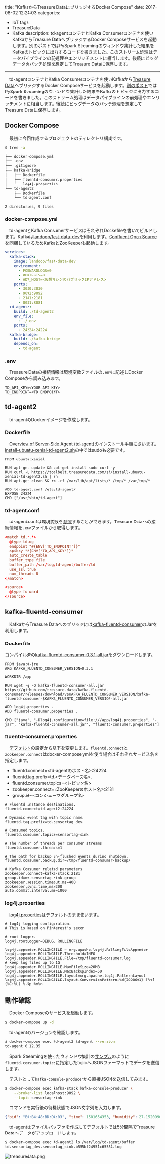 title: "KafkaからTreasure DataにブリッジするDocker Compose"
date: 2017-08-02 12:24:03
categories:
 - IoT
tags:
 - TreasureData
 - Kafka
description: td-agentコンテナとKafka Consumerコンテナを使いKafkaからTreasure DataへブリッジするDocker Composeサービスを起動します。別のポストではPySpark Streamingのウィンドウ集計した結果をKafkaのトピックに出力するコードを書きました。このストリーム処理はデータパイプラインの前処理やエンリッチメントに相当します。後続にビッグデータのバッチ処理を想定してTreasure Dataに保存します。
---

　td-agentコンテナとKafka Consumerコンテナを使いKafkaから[Treasure Data](https://www.treasuredata.co.jp/)へブリッジするDocker Composeサービスを起動します。[別のポスト](https://masato.github.io/2017/08/02/sensortag-kafka-python-spark-streaming-6/)ではPySpark Streamingのウィンドウ集計した結果をKafkaのトピックに出力するコードを書きました。このストリーム処理はデータパイプラインの前処理やエンリッチメントに相当します。後続にビッグデータのバッチ処理を想定してTreasure Dataに保存します。


<!-- more -->


## Docker Compose

　最初に今回作成するプロジェクトのディレクトリ構成です。

```bash
$ tree -a
.
├── docker-compose.yml
├── .env
├── .gitignore
├── kafka-bridge
│   ├── Dockerfile
│   ├── fluentd-consumer.properties
│   └── log4j.properties
└── td-agent2
    ├── Dockerfile
    └── td-agent.conf

2 directories, 9 files

```

### docker-compose.yml

　td-agentとKafka ConsumerサービスはそれぞれDockefileを書いてビルドします。Kafkaは[landoop/fast-data-dev](https://hub.docker.com/r/landoop/fast-data-dev/)を利用します。[Confluent Open Source](https://www.confluent.io/product/confluent-open-source/)を同梱しているためKafkaとZooKeeperも起動します。


```yaml docker-compose.yml
services:
  kafka-stack:
    image: landoop/fast-data-dev
    environment:
      - FORWARDLOGS=0
      - RUNTESTS=0
      - ADV_HOST=<仮想マシンのパブリックIPアドレス>
    ports:
      - 3030:3030
      - 9092:9092
      - 2181:2181
      - 8081:8081
  td-agent2:
    build: ./td-agent2
    env_file:
      - ./.env
    ports:
      - 24224:24224
  kafka-bridge:
    build: ./kafka-bridge
    depends_on:
      - td-agent
```

### .env

　Treasure Dataの接続情報は環境変数ファイルの`.env`に記述しDocker Composeから読み込みます。

```td-agent2/.env
TD_API_KEY=<YOUR API KEY>
TD_ENDPOINT=<TD ENDPOINT>
```

## td-agent2

　td-agentのDockerイメージを作成します。

### Dockerfile

　[Overview of Server-Side Agent (td-agent)](https://docs.treasuredata.com/articles/td-agent)のインストール手順に従います。[install-ubuntu-xenial-td-agent2.sh](https://toolbelt.treasuredata.com/sh/install-ubuntu-xenial-td-agent2.sh)の中ではsudoも必要です。

```td-agent2/Dockerfile
FROM ubuntu:xenial

RUN apt-get update && apt-get install sudo curl -y
RUN curl -L https://toolbelt.treasuredata.com/sh/install-ubuntu-xenial-td-agent2.sh | sh
RUN apt-get clean && rm -rf /var/lib/apt/lists/* /tmp/* /var/tmp/*

ADD td-agent.conf /etc/td-agent/
EXPOSE 24224
CMD ["/usr/sbin/td-agent"]
```

### td-agent.conf

　td-agent.confは環境変数を[参照](https://docs.fluentd.org/v0.12/articles/faq#how-can-i-use-environment-variables-to-configure-parameters-dynamically)することができます。Treasure Dataへの接続情報を`.env`ファイルから取得します。

```td-agent2/td-agent.conf
<match td.*.*>
  @type tdlog
  endpoint "#{ENV['TD_ENDPOINT']}"
  apikey "#{ENV['TD_API_KEY']}"
  auto_create_table
  buffer_type file
  buffer_path /var/log/td-agent/buffer/td
  use_ssl true
  num_threads 8
</match>

<source>
  @type forward
</source>
```

## kafka-fluentd-consumer

　KafkaからTreasure Dataへのブリッジには[kafka-fluentd-consumer](https://github.com/treasure-data/kafka-fluentd-consumer)のJarを利用します。

### Dockerfile

 コンパイル済の[kafka-fluentd-consumer-0.3.1-all.jar](https://github.com/treasure-data/kafka-fluentd-consumer/releases/download/v0.3.1/kafka-fluentd-consumer-0.3.1-all.jar)をダウンロードします。

```kafka-bridge/Dockerfile
FROM java:8-jre
ARG KAFKA_FLUENTD_CONSUMER_VERSION=0.3.1

WORKDIR /app

RUN wget -q -O kafka-fluentd-consumer-all.jar https://github.com/treasure-data/kafka-fluentd-consumer/releases/download/v$KAFKA_FLUENTD_CONSUMER_VERSION/kafka-fluentd-consumer-$KAFKA_FLUENTD_CONSUMER_VERSION-all.jar

ADD log4j.properties .
ADD fluentd-consumer.properties .

CMD ["java", "-Dlog4j.configuration=file:///app/log4j.properties", "-jar", "kafka-fluentd-consumer-all.jar", "fluentd-consumer.properties"]
```

### fluentd-consumer.properties

　[デフォルト](https://github.com/treasure-data/kafka-fluentd-consumer/blob/master/config/fluentd-consumer.properties)の設定から以下を変更します。`fluentd.connect`と`zookeeper.connect`はdocker-compose.ymlを使う場合はそれぞれサービス名を指定します。

* fluentd.connect=<td-agentのホスト名>:24224
* fluentd.tag.prefix=td.<データベース名>.
* fluentd.consumer.topics=<トピック名>
* zookeeper.connect=<ZooKeeperのホスト名>:2181
* group.id=<コンシューマグループ名>

```kafka-bridge/fluentd-consumer.properties
# Fluentd instance destinations.
fluentd.connect=td-agent2:24224

# Dynamic event tag with topic name. 
fluentd.tag.prefix=td.sensortag_dev.

# Consumed topics. 
fluentd.consumer.topics=sensortag-sink

# The number of threads per consumer streams
fluentd.consumer.threads=1

# The path for backup un-flushed events during shutdown.
fluentd.consumer.backup.dir=/tmp/fluentd-consumer-backup/

# Kafka Consumer related parameters
zookeeper.connect=kafka-stack:2181
group.id=my-sensortag-sink-group
zookeeper.session.timeout.ms=400
zookeeper.sync.time.ms=200
auto.commit.interval.ms=1000
```

### log4j.properties

　[log4j.properties](https://github.com/treasure-data/kafka-fluentd-consumer/blob/master/config/log4j.properties)はデフォルトのまま使います。

```kafka-bridge/log4j.properties
# log4j logging configuration.
# This is based on Pinterest's secor

# root logger.
log4j.rootLogger=DEBUG, ROLLINGFILE

log4j.appender.ROLLINGFILE = org.apache.log4j.RollingFileAppender
log4j.appender.ROLLINGFILE.Threshold=INFO
log4j.appender.ROLLINGFILE.File=/tmp/fluentd-consumer.log
# keep log files up to 1G
log4j.appender.ROLLINGFILE.MaxFileSize=20MB
log4j.appender.ROLLINGFILE.MaxBackupIndex=50
log4j.appender.ROLLINGFILE.layout=org.apache.log4j.PatternLayout
log4j.appender.ROLLINGFILE.layout.ConversionPattern=%d{ISO8601} [%t] (%C:%L) %-5p %m%n
```

## 動作確認

　Docker Composeのサービスを起動します。

```bash
$ docker-compose up -d
```

　td-agentのバージョンを確認します。

```bash
$ docker-compose exec td-agent2 td-agent --version
td-agent 0.12.35
```

　Spark Streamingを使ったウィンドウ集計の[サンプル](https://masato.github.io/2017/08/02/sensortag-kafka-python-spark-streaming-6/)のように`fluentd.consumer.topics`に指定したtopicへJSONフォーマットでデータを送信します。

　テストとして`kafka-console-producer`から直接JSONを送信してみます。

```bash
$ docker-compose exec kafka-stack kafka-console-producer \
    --broker-list localhost:9092 \
    --topic sensortag-sink
```

　コマンドを実行後の待機状態でJSON文字列を入力します。

```json
{"bid": "B0:B4:48:BD:DA:03", "time": 1501654353, "humidity": 27.152099609375, "objecttemp": 21.6875, "ambient": 27.09375, "rh": 78.4423828125}
```

　td-agentはファイルバッファを作成してデフォルトでは5分間隔でTreasure Dataへデータがアップロードします。


```bash
$ docker-compose exec td-agent2 ls /var/log/td-agent/buffer
td.sensortag_dev.sensortag_sink.b555bf24951c65554.log
```

![treasuredata.png](/2017/08/02/kafka-treasuredata-bridge-docker-compose/treasuredata.png)